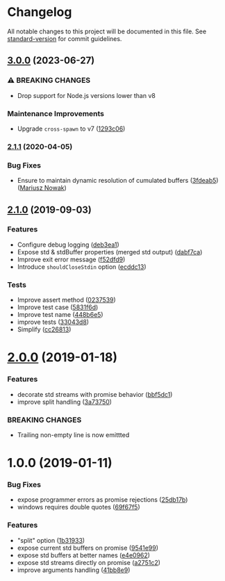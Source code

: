 # Changelog

All notable changes to this project will be documented in this file. See [standard-version](https://github.com/conventional-changelog/standard-version) for commit guidelines.

## [3.0.0](https://github.com/medikoo/child-process-ext/compare/v2.1.1...v3.0.0) (2023-06-27)

### ⚠ BREAKING CHANGES

- Drop support for Node.js versions lower than v8

### Maintenance Improvements

- Upgrade `cross-spawn` to v7 ([1293c06](https://github.com/medikoo/child-process-ext/commit/1293c068b2336a2ebfa3798b2b534543b03298df))

### [2.1.1](https://github.com/medikoo/child-process-ext/compare/v2.1.0...v2.1.1) (2020-04-05)

### Bug Fixes

- Ensure to maintain dynamic resolution of cumulated buffers ([3fdeab5](https://github.com/medikoo/child-process-ext/commit/3fdeab5359b12c2cb03dce93b8ee4160425d11f8)) ([Mariusz Nowak](https://github.com/medikoo))

## [2.1.0](https://github.com/medikoo/child-process-ext/compare/v2.0.0...v2.1.0) (2019-09-03)

### Features

- Configure debug logging ([deb3ea1](https://github.com/medikoo/child-process-ext/commit/deb3ea1))
- Expose std & stdBuffer properties (merged std output) ([dabf7ca](https://github.com/medikoo/child-process-ext/commit/dabf7ca))
- Improve exit error message ([f52dfd9](https://github.com/medikoo/child-process-ext/commit/f52dfd9))
- Introduce `shouldCloseStdin` option ([ecddc13](https://github.com/medikoo/child-process-ext/commit/ecddc13))

### Tests

- Improve assert method ([0237539](https://github.com/medikoo/child-process-ext/commit/0237539))
- Improve test case ([5831f6d](https://github.com/medikoo/child-process-ext/commit/5831f6d))
- Improve test name ([448b6e5](https://github.com/medikoo/child-process-ext/commit/448b6e5))
- improve tests ([33043d8](https://github.com/medikoo/child-process-ext/commit/33043d8))
- Simplify ([cc26813](https://github.com/medikoo/child-process-ext/commit/cc26813))

<a name="2.0.0"></a>

# [2.0.0](https://github.com/medikoo/child-process-ext/compare/v1.0.0...v2.0.0) (2019-01-18)

### Features

- decorate std streams with promise behavior ([bbf5dc1](https://github.com/medikoo/child-process-ext/commit/bbf5dc1))
- improve split handling ([3a73750](https://github.com/medikoo/child-process-ext/commit/3a73750))

### BREAKING CHANGES

- Trailing non-empty line is now emittted

<a name="1.0.0"></a>

# 1.0.0 (2019-01-11)

### Bug Fixes

- expose programmer errors as promise rejections ([25db17b](https://github.com/medikoo/child-process-ext/commit/25db17b))
- windows requires double quotes ([69f67f5](https://github.com/medikoo/child-process-ext/commit/69f67f5))

### Features

- "split" option ([1b31933](https://github.com/medikoo/child-process-ext/commit/1b31933))
- expose current std buffers on promise ([9541e99](https://github.com/medikoo/child-process-ext/commit/9541e99))
- expose std buffers at better names ([e4e0962](https://github.com/medikoo/child-process-ext/commit/e4e0962))
- expose std streams directly on promise ([a2751c2](https://github.com/medikoo/child-process-ext/commit/a2751c2))
- improve arguments handling ([41bb8e9](https://github.com/medikoo/child-process-ext/commit/41bb8e9))
